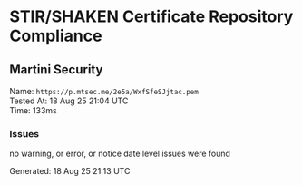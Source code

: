 # STIR/SHAKEN Certificate Repository Compliance

## Martini Security

Name: `https://p.mtsec.me/2e5a/WxfSfeSJjtac.pem`\
Tested At: 18 Aug 25 21:04 UTC\
Time: 133ms

### Issues

no warning, or error, or notice date level issues were found

Generated: 18 Aug 25 21:13 UTC
